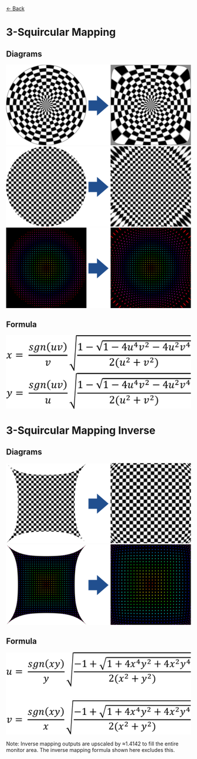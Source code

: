 [<- Back](../mappings_index.md)

# 3-Squircular Mapping

## Diagrams
![](./images/mappings/square_3_squircular_mapping_circle_grid_thick_checkerboard.png)
![](./images/mappings/square_3_squircular_mapping_square_grid_thick_checkerboard.png)
![](./images/mappings/square_3_squircular_mapping_dot_grid_circle_rgb_gradient_circle.png)

## Formula
![](./images/formulas/3_squircular_mapping_formula.png)




# 3-Squircular Mapping Inverse

## Diagrams
![](./images/mappings/circle_3_squircular_mapping_square_grid_circle_thick_checkerboard.png)
![](./images/mappings/circle_3_squircular_mapping_dot_grid_square_rgb_gradient.png)

## Formula
![](./images/formulas/3_squircular_mapping_inverse_formula.png)

Note: Inverse mapping outputs are upscaled by ≈1.4142 to fill the entire monitor area. The inverse mapping formula shown here excludes this.